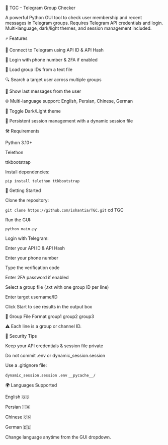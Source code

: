 💫 TGC – Telegram Group Checker

A powerful Python GUI tool to check user membership and recent messages in Telegram groups.
Requires Telegram API credentials and login. Multi-language, dark/light themes, and session management included.

⚡ Features

🔌 Connect to Telegram using API ID & API Hash

📱 Login with phone number & 2FA if enabled

📂 Load group IDs from a text file

🔍 Search a target user across multiple groups

💬 Show last messages from the user

🌐 Multi-language support: English, Persian, Chinese, German

🌙 Toggle Dark/Light theme

💾 Persistent session management with a dynamic session file

🛠 Requirements

Python 3.10+

Telethon

ttkbootstrap

Install dependencies:

`pip install telethon ttkbootstrap`

🚀 Getting Started

Clone the repository:

`git clone https://github.com/ishantia/TGC.git`
cd TGC


Run the GUI:

`python main.py`


Login with Telegram:

Enter your API ID & API Hash

Enter your phone number

Type the verification code

Enter 2FA password if enabled

Select a group file (.txt with one group ID per line)

Enter target username/ID

Click Start to see results in the output box

📁 Group File Format
group1
group2
group3


⚠️ Each line is a group or channel ID.

🔐 Security Tips

Keep your API credentials & session file private

Do not commit .env or dynamic_session.session

Use a .gitignore file:

`dynamic_session.session`
`.env`
`__pycache__/`

🌍 Languages Supported

English 🇬🇧

Persian 🇮🇷

Chinese 🇨🇳

German 🇩🇪

Change language anytime from the GUI dropdown.
